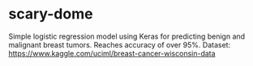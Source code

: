 # scary-dome
Simple logistic regression model using Keras for predicting benign and malignant breast tumors.
Reaches accuracy of over 95%.
Dataset: https://www.kaggle.com/uciml/breast-cancer-wisconsin-data
